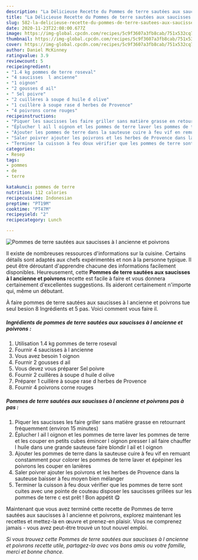 ```yaml
---
description: "La Délicieuse Recette du Pommes de terre sautées aux saucisses à l ancienne et poivrons"
title: "La Délicieuse Recette du Pommes de terre sautées aux saucisses à l ancienne et poivrons"
slug: 582-la-delicieuse-recette-du-pommes-de-terre-sautees-aux-saucisses-a-l-ancienne-et-poivrons
date: 2020-11-23T22:08:00.677Z
image: https://img-global.cpcdn.com/recipes/5c9f3607a3fb8cab/751x532cq70/pommes-de-terre-sautees-aux-saucisses-a-l-ancienne-et-poivrons-photo-principale-de-la-recette.jpg
thumbnail: https://img-global.cpcdn.com/recipes/5c9f3607a3fb8cab/751x532cq70/pommes-de-terre-sautees-aux-saucisses-a-l-ancienne-et-poivrons-photo-principale-de-la-recette.jpg
cover: https://img-global.cpcdn.com/recipes/5c9f3607a3fb8cab/751x532cq70/pommes-de-terre-sautees-aux-saucisses-a-l-ancienne-et-poivrons-photo-principale-de-la-recette.jpg
author: Daniel McKinney
ratingvalue: 3.9
reviewcount: 5
recipeingredient:
- "1.4 kg pommes de terre roseval"
- "4 saucisses  l ancienne"
- "1 oignon"
- "2 gousses d ail"
- " Sel poivre"
- "2 cuillères à soupe d huile d olive"
- "1 cuillère à soupe rase d herbes de Provence"
- "4 poivrons corne rouges"
recipeinstructions:
- "Piquer les saucisses les faire griller sans matière grasse en retournant fréquemment (environ 15 minutes)"
- "Éplucher l ail l oignon et les pommes de terre laver les pommes de terre et les couper en petits cubes émincer l oignon presser l ail faire chauffer l huile dans une grande sauteuse faire blondir l ail et l oignon"
- "Ajouter les pommes de terre dans la sauteuse cuire à feu vif en remuant constamment pour colorer les pommes de terre laver et épépiner les poivrons les couper en lanières"
- "Saler poivrer ajouter les poivrons et les herbes de Provence dans la sauteuse baisser à feu moyen bien mélanger"
- "Terminer la cuisson à feu doux vérifier que les pommes de terre sont cuites avec une pointe de couteau disposer les saucisses grillées sur les pommes de terre c est prêt ! Bon appétit 😋"
categories:
- Resep
tags:
- pommes
- de
- terre

katakunci: pommes de terre 
nutrition: 112 calories
recipecuisine: Indonesian
preptime: "PT19M"
cooktime: "PT47M"
recipeyield: "2"
recipecategory: Lunch

---
```



![Pommes de terre sautées aux saucisses à l ancienne et poivrons](https://img-global.cpcdn.com/recipes/5c9f3607a3fb8cab/751x532cq70/pommes-de-terre-sautees-aux-saucisses-a-l-ancienne-et-poivrons-photo-principale-de-la-recette.jpg)

Il existe de nombreuses ressources d'informations sur la cuisine. Certains détails sont adaptés aux chefs expérimentés et non à la personne typique. Il peut être déroutant d'apprendre chacune des informations facilement disponibles. Heureusement, cette <strong> Pommes de terre sautées aux saucisses à l ancienne et poivrons </strong> recette est facile à faire et vous donnera certainement d'excellentes suggestions. Ils aideront certainement n'importe qui, même un débutant.

<!--inarticleads1-->

À faire pommes de terre sautées aux saucisses à l ancienne et poivrons tue seul besion 8 Ingrédients et 5 pas. Voici comment vous faire il.

##### Ingrédients de pommes de terre sautées aux saucisses à l ancienne et poivrons :

1. Utilisation 1.4 kg pommes de terre roseval
1. Fournir 4 saucisses à l ancienne
1. Vous avez besoin 1 oignon
1. Fournir 2 gousses d ail
1. Vous devez vous préparer  Sel poivre
1. Fournir 2 cuillères à soupe d huile d olive
1. Préparer 1 cuillère à soupe rase d herbes de Provence
1. Fournir 4 poivrons corne rouges




<!--inarticleads2-->

##### Pommes de terre sautées aux saucisses à l ancienne et poivrons pas à pas :

1. Piquer les saucisses les faire griller sans matière grasse en retournant fréquemment (environ 15 minutes)
1. Éplucher l ail l oignon et les pommes de terre laver les pommes de terre et les couper en petits cubes émincer l oignon presser l ail faire chauffer l huile dans une grande sauteuse faire blondir l ail et l oignon
1. Ajouter les pommes de terre dans la sauteuse cuire à feu vif en remuant constamment pour colorer les pommes de terre laver et épépiner les poivrons les couper en lanières
1. Saler poivrer ajouter les poivrons et les herbes de Provence dans la sauteuse baisser à feu moyen bien mélanger
1. Terminer la cuisson à feu doux vérifier que les pommes de terre sont cuites avec une pointe de couteau disposer les saucisses grillées sur les pommes de terre c est prêt ! Bon appétit 😋




<!--inarticleads1-->

<p>
Maintenant que vous avez terminé cette recette de Pommes de terre sautées aux saucisses à l ancienne et poivrons, explorez maintenant les recettes et mettez-la en œuvre et prenez-en plaisir. Vous ne comprenez jamais - vous avez peut-être trouvé un tout nouvel emploi.
</p>

<p>
<i>Si vous trouvez cette Pommes de terre sautées aux saucisses à l ancienne et poivrons recette utile, partagez-la avec vos bons amis ou votre famille, merci et bonne chance.</i>
</p>
